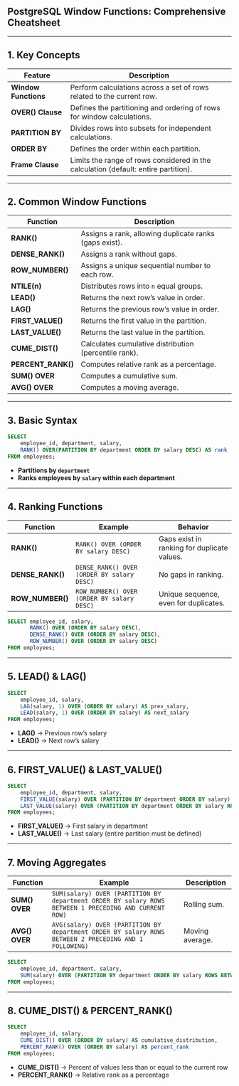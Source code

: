 ## **PostgreSQL Window Functions: Comprehensive Cheatsheet**  

---

## **1. Key Concepts**  
| Feature | Description |
|---------|-------------|
| **Window Functions** | Perform calculations across a set of rows related to the current row. |
| **OVER() Clause** | Defines the partitioning and ordering of rows for window calculations. |
| **PARTITION BY** | Divides rows into subsets for independent calculations. |
| **ORDER BY** | Defines the order within each partition. |
| **Frame Clause** | Limits the range of rows considered in the calculation (default: entire partition). |

---

## **2. Common Window Functions**  
| Function | Description |
|----------|-------------|
| **RANK()** | Assigns a rank, allowing duplicate ranks (gaps exist). |
| **DENSE_RANK()** | Assigns a rank without gaps. |
| **ROW_NUMBER()** | Assigns a unique sequential number to each row. |
| **NTILE(n)** | Distributes rows into `n` equal groups. |
| **LEAD()** | Returns the next row’s value in order. |
| **LAG()** | Returns the previous row’s value in order. |
| **FIRST_VALUE()** | Returns the first value in the partition. |
| **LAST_VALUE()** | Returns the last value in the partition. |
| **CUME_DIST()** | Calculates cumulative distribution (percentile rank). |
| **PERCENT_RANK()** | Computes relative rank as a percentage. |
| **SUM() OVER** | Computes a cumulative sum. |
| **AVG() OVER** | Computes a moving average. |

---

## **3. Basic Syntax**  
```sql
SELECT 
    employee_id, department, salary,
    RANK() OVER(PARTITION BY department ORDER BY salary DESC) AS rank
FROM employees;
```
- **Partitions by `department`**
- **Ranks employees by `salary` within each department**

---

## **4. Ranking Functions**  
| Function | Example | Behavior |
|----------|---------|-----------|
| **RANK()** | `RANK() OVER (ORDER BY salary DESC)` | Gaps exist in ranking for duplicate values. |
| **DENSE_RANK()** | `DENSE_RANK() OVER (ORDER BY salary DESC)` | No gaps in ranking. |
| **ROW_NUMBER()** | `ROW_NUMBER() OVER (ORDER BY salary DESC)` | Unique sequence, even for duplicates. |

```sql
SELECT employee_id, salary, 
       RANK() OVER (ORDER BY salary DESC),
       DENSE_RANK() OVER (ORDER BY salary DESC),
       ROW_NUMBER() OVER (ORDER BY salary DESC)
FROM employees;
```

---

## **5. LEAD() & LAG()**  
```sql
SELECT 
    employee_id, salary,
    LAG(salary, 1) OVER (ORDER BY salary) AS prev_salary,
    LEAD(salary, 1) OVER (ORDER BY salary) AS next_salary
FROM employees;
```
- **LAG()** → Previous row’s salary  
- **LEAD()** → Next row’s salary  

---

## **6. FIRST_VALUE() & LAST_VALUE()**  
```sql
SELECT 
    employee_id, department, salary,
    FIRST_VALUE(salary) OVER (PARTITION BY department ORDER BY salary) AS lowest_salary,
    LAST_VALUE(salary) OVER (PARTITION BY department ORDER BY salary ROWS BETWEEN UNBOUNDED PRECEDING AND UNBOUNDED FOLLOWING) AS highest_salary
FROM employees;
```
- **FIRST_VALUE()** → First salary in department  
- **LAST_VALUE()** → Last salary (entire partition must be defined)  

---

## **7. Moving Aggregates**  
| Function | Example | Description |
|----------|---------|-------------|
| **SUM() OVER** | `SUM(salary) OVER (PARTITION BY department ORDER BY salary ROWS BETWEEN 1 PRECEDING AND CURRENT ROW)` | Rolling sum. |
| **AVG() OVER** | `AVG(salary) OVER (PARTITION BY department ORDER BY salary ROWS BETWEEN 2 PRECEDING AND 1 FOLLOWING)` | Moving average. |

```sql
SELECT 
    employee_id, department, salary,
    SUM(salary) OVER (PARTITION BY department ORDER BY salary ROWS BETWEEN 1 PRECEDING AND CURRENT ROW) AS rolling_sum
FROM employees;
```

---

## **8. CUME_DIST() & PERCENT_RANK()**  
```sql
SELECT 
    employee_id, salary,
    CUME_DIST() OVER (ORDER BY salary) AS cumulative_distribution,
    PERCENT_RANK() OVER (ORDER BY salary) AS percent_rank
FROM employees;
```
- **CUME_DIST()** → Percent of values less than or equal to the current row  
- **PERCENT_RANK()** → Relative rank as a percentage  
